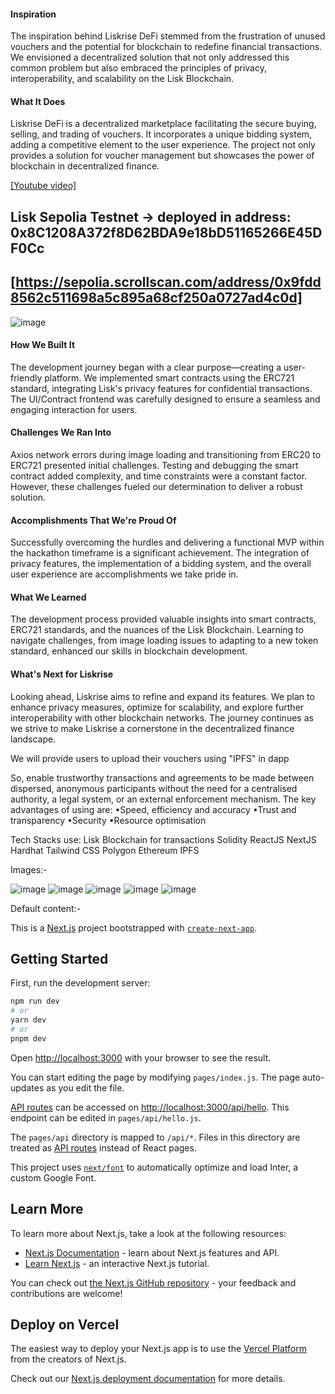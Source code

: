 #### Inspiration
The inspiration behind Liskrise DeFi stemmed from the frustration of unused vouchers and the potential for blockchain to redefine financial transactions. We envisioned a decentralized solution that not only addressed this common problem but also embraced the principles of privacy, interoperability, and scalability on the Lisk Blockchain.

#### What It Does
Liskrise DeFi is a decentralized marketplace facilitating the secure buying, selling, and trading of vouchers. It incorporates a unique bidding system, adding a competitive element to the user experience. The project not only provides a solution for voucher management but showcases the power of blockchain in decentralized finance.

[[Youtube video]](https://youtu.be/r30ZtCotUlg)

## Lisk Sepolia Testnet -> deployed in address: 0x8C1208A372f8D62BDA9e18bD51165266E45DF0Cc
## [https://sepolia.scrollscan.com/address/0x9fdd8562c511698a5c895a68cf250a0727ad4c0d]

![image](https://github.com/kaiesamurai/liskrise-defi/assets/168727731/5afa3359-e40d-4f78-b1cf-107abec1edae)

#### How We Built It
The development journey began with a clear purpose—creating a user-friendly platform. We implemented smart contracts using the ERC721 standard, integrating Lisk's privacy features for confidential transactions. The UI/Contract frontend was carefully designed to ensure a seamless and engaging interaction for users.

#### Challenges We Ran Into
Axios network errors during image loading and transitioning from ERC20 to ERC721 presented initial challenges. Testing and debugging the smart contract added complexity, and time constraints were a constant factor. However, these challenges fueled our determination to deliver a robust solution.

#### Accomplishments That We're Proud Of
Successfully overcoming the hurdles and delivering a functional MVP within the hackathon timeframe is a significant achievement. The integration of privacy features, the implementation of a bidding system, and the overall user experience are accomplishments we take pride in.

#### What We Learned
The development process provided valuable insights into smart contracts, ERC721 standards, and the nuances of the Lisk Blockchain. Learning to navigate challenges, from image loading issues to adapting to a new token standard, enhanced our skills in blockchain development.

#### What's Next for Liskrise
Looking ahead, Liskrise aims to refine and expand its features. We plan to enhance privacy measures, optimize for scalability, and explore further interoperability with other blockchain networks. The journey continues as we strive to make Liskrise a cornerstone in the decentralized finance landscape.

We will provide users to upload their vouchers using "IPFS" in dapp

So, enable trustworthy transactions and agreements to be made between dispersed, anonymous participants without the need for a centralised authority, a legal system, or an external enforcement mechanism. The key advantages of using are:
•Speed, efficiency and accuracy
•Trust and transparency
•Security
•Resource optimisation

Tech Stacks use:
Lisk Blockchain for transactions
Solidity
ReactJS
NextJS
Hardhat
Tailwind CSS
Polygon 
Ethereum
IPFS

Images:-

![image](https://github.com/kaiesamurai/liskrise-defi/assets/168727731/8940fa36-6157-4579-8d08-517206aae57f)
![image](https://github.com/kaiesamurai/liskrise-defi/assets/168727731/9dbddfec-1e26-472b-b219-b1e78a40c30f)
![image](https://github.com/kaiesamurai/liskrise-defi/assets/168727731/4dbf6dc1-6fcf-4800-ba7a-34ea668c585a)
![image](https://github.com/kaiesamurai/liskrise-defi/assets/168727731/269e27f9-2833-4171-b991-69a7ab7aaf80)
![image](https://github.com/kaiesamurai/liskrise-defi/assets/168727731/673ffb37-dc2a-4255-a671-1b8337e81c8a)






Default content:-

This is a [Next.js](https://nextjs.org/) project bootstrapped with [`create-next-app`](https://github.com/vercel/next.js/tree/canary/packages/create-next-app).

## Getting Started

First, run the development server:

```bash
npm run dev
# or
yarn dev
# or
pnpm dev
```


Open [http://localhost:3000](http://localhost:3000) with your browser to see the result.

You can start editing the page by modifying `pages/index.js`. The page auto-updates as you edit the file.

[API routes](https://nextjs.org/docs/api-routes/introduction) can be accessed on [http://localhost:3000/api/hello](http://localhost:3000/api/hello). This endpoint can be edited in `pages/api/hello.js`.

The `pages/api` directory is mapped to `/api/*`. Files in this directory are treated as [API routes](https://nextjs.org/docs/api-routes/introduction) instead of React pages.

This project uses [`next/font`](https://nextjs.org/docs/basic-features/font-optimization) to automatically optimize and load Inter, a custom Google Font.

## Learn More

To learn more about Next.js, take a look at the following resources:

- [Next.js Documentation](https://nextjs.org/docs) - learn about Next.js features and API.
- [Learn Next.js](https://nextjs.org/learn) - an interactive Next.js tutorial.

You can check out [the Next.js GitHub repository](https://github.com/vercel/next.js/) - your feedback and contributions are welcome!

## Deploy on Vercel

The easiest way to deploy your Next.js app is to use the [Vercel Platform](https://vercel.com/new?utm_medium=default-template&filter=next.js&utm_source=create-next-app&utm_campaign=create-next-app-readme) from the creators of Next.js.

Check out our [Next.js deployment documentation](https://nextjs.org/docs/deployment) for more details.
